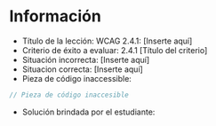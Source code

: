 # Información

- Título de la lección: WCAG 2.4.1: [Inserte aquí]
- Criterio de éxito a evaluar: 2.4.1 [Título del criterio]
- Situación incorrecta: [Inserte aquí]
- Situacion correcta: [Inserte aquí]
- Pieza de código inaccessible:

```javascript
// Pieza de código inaccesible
```

- Solución brindada por el estudiante:

